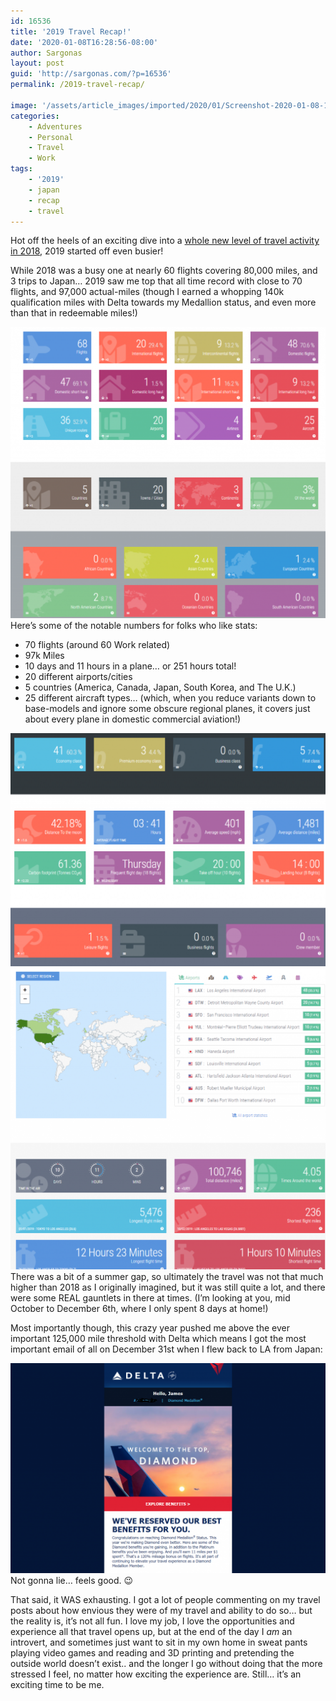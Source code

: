 ```yaml
---
id: 16536
title: '2019 Travel Recap!'
date: '2020-01-08T16:28:56-08:00'
author: Sargonas
layout: post
guid: 'http://sargonas.com/?p=16536'
permalink: /2019-travel-recap/

image: '/assets/article_images/imported/2020/01/Screenshot-2020-01-08-16.06.56-825x510.png'
categories:
    - Adventures
    - Personal
    - Travel
    - Work
tags:
    - '2019'
    - japan
    - recap
    - travel
---
```


Hot off the heels of an exciting dive into a [whole new level of travel activity in 2018](http://sargonas.com/2018-travel-recap/), 2019 started off even busier!
  
While 2018 was a busy one at nearly 60 flights covering 80,000 miles, and 3 trips to Japan… 2019 saw me top that all time record with close to 70 flights, and 97,000 actual-miles (though I earned a whopping 140k qualification miles with Delta towards my Medallion status, and even more than that in redeemable miles!)

![](/assets/article_images/imported/2020/01/Screenshot-2020-01-08-16.06.03-1024x947.png)Here’s some of the notable numbers for folks who like stats:

- 70 flights (around 60 Work related)
- 97k Miles
- 10 days and 11 hours in a plane… or 251 hours total!
- 20 different airports/cities
- 5 countries (America, Canada, Japan, South Korea, and The U.K.)
- 25 different aircraft types… (which, when you reduce variants down to base-models and ignore some obscure regional planes, it covers just about every plane in domestic commercial aviation!)

![](/assets/article_images/imported/2020/01/Screenshot-2020-01-08-16.06.14-1024x757.png)![](/assets/article_images/imported/2020/01/Screenshot-2020-01-08-16.06.07-1024x979.png)There was a bit of a summer gap, so ultimately the travel was not that much higher than 2018 as I originally imagined, but it was still quite a lot, and there were some REAL gauntlets in there at times. (I’m looking at you, mid October to December 6th, where I only spent 8 days at home!)  
  
Most importantly though, this crazy year pushed me above the ever important 125,000 mile threshold with Delta which means I got the most important email of all on December 31st when I flew back to LA from Japan:

![](/assets/article_images/imported/2020/01/Annotation-2020-01-08-161915-1024x683.png)Not gonna lie… feels good. 😉  
  
That said, it WAS exhausting. I got a lot of people commenting on my travel posts about how envious they were of my travel and ability to do so… but the reality is, it’s not all fun. I love my job, I love the opportunities and experience all that travel opens up, but at the end of the day I *am* an introvert, and sometimes just want to sit in my own home in sweat pants playing video games and reading and 3D printing and pretending the outside world doesn’t exist.. and the longer I go without doing that the more stressed I feel, no matter how exciting the experience are. Still… it’s an exciting time to be me.